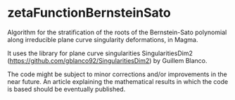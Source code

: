 # zetaFunctionBernsteinSato
Algorithm for the stratification of the roots of the Bernstein-Sato polynomial along irreducible plane curve singularity deformations, in Magma.

It uses the library for plane curve singularities SingularitiesDim2 (https://github.com/gblanco92/SingularitiesDim2) by Guillem Blanco.

The code might be subject to minor corrections and/or improvements in the near future. An article explaining the mathematical results in which the code is based should be eventually published.
